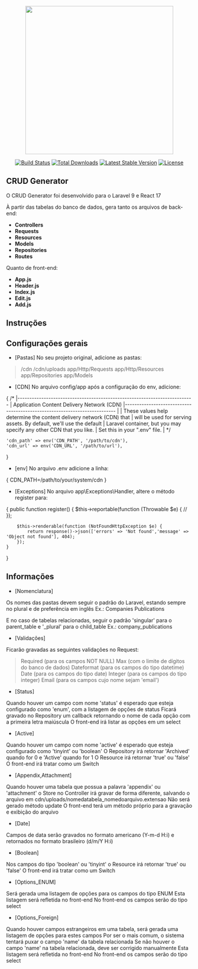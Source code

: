 <p align="center"><a href="https://laravel.com" target="_blank"><img src="https://raw.githubusercontent.com/laravel/art/master/logo-lockup/5%20SVG/2%20CMYK/1%20Full%20Color/laravel-logolockup-cmyk-red.svg" width="400"></a></p>

<p align="center">
<a href="https://travis-ci.org/laravel/framework"><img src="https://travis-ci.org/laravel/framework.svg" alt="Build Status"></a>
<a href="https://packagist.org/packages/laravel/framework"><img src="https://img.shields.io/packagist/dt/laravel/framework" alt="Total Downloads"></a>
<a href="https://packagist.org/packages/laravel/framework"><img src="https://img.shields.io/packagist/v/laravel/framework" alt="Latest Stable Version"></a>
<a href="https://packagist.org/packages/laravel/framework"><img src="https://img.shields.io/packagist/l/laravel/framework" alt="License"></a>
</p>

## CRUD Generator

O CRUD Generator foi desenvolvido para o Laravel 9 e React 17

À partir das tabelas do banco de dados, gera tanto os arquivos de back-end:
- **Controllers**
- **Requests**
- **Resources**
- **Models**
- **Repositories**
- **Routes**

Quanto de front-end:
- **App.js**
- **Header.js**
- **Index.js**
- **Edit.js**
- **Add.js**

## Instruções
## Configurações gerais

- [Pastas] No seu projeto original, adicione as pastas:

> /cdn
> /cdn/uploads
> app/Http/Requests
> app/Http/Resources
> app/Repositories
> app/Models

- [CDN] No arquivo config/app após a configuração do env, adicione:

{
    /*
    |--------------------------------------------------------------------------
    | Application Content Delivery Network (CDN)
    |--------------------------------------------------------------------------
    |
    | These values help determine the content delivery network (CDN) that
    | will be used for serving assets. By default, we'll use the default
    | Laravel container, but you may specify any other CDN that you like.
    | Set this in your ".env" file.
    |
    */

    'cdn_path' => env('CDN_PATH', '/path/to/cdn'),
    'cdn_url' => env('CDN_URL', '/path/to/url'),
}

- [env] No arquivo .env adicione a linha:

{
    CDN_PATH=/path/to/your/system/cdn
}

- [Exceptions] No arquivo app\Exceptions\Handler, altere o método register para:

{
    public function register()
    {
        $this->reportable(function (Throwable $e) {
            //
        });

        $this->renderable(function (NotFoundHttpException $e) {
            return response()->json(['errors' => 'Not found','message' => 'Object not found'], 404);
        });
    }

}
## Informações

- [Nomenclatura]

Os nomes das pastas devem seguir o padrão do Laravel, estando sempre no plural e de preferência em inglês
Ex.:
Companies
Publications

E no caso de tabelas relacionadas, seguir o padrão 'singular' para o parent_table e '_plural' para o child_table
Ex.: company_publications

- [Validações]

Ficarão gravadas as seguintes validações no Request:

> Required (para os campos NOT NULL)
> Max (com o limite de dígitos do banco de dados)
> Dateformat (para os campos do tipo datetime)
> Date (para os campos do tipo date)
> Integer (para os campos do tipo integer)
> Email (para os campos cujo nome sejam 'email')

- [Status]

Quando houver um campo com nome 'status' é esperado que esteja configurado como 'enum', com a listagem de opções de status
Ficará gravado no Repository um callback retornando o nome de cada opção com a primeira letra maiúscula
O front-end irá listar as opções em um select

- [Active]

Quando houver um campo com nome 'active' é esperado que esteja configurado como 'tinyint' ou 'boolean'
O Repository irá retornar 'Archived' quando for 0 e 'Active' quando for 1
O Resource irá retornar 'true' ou 'false'
O front-end irá tratar como um Switch

- [Appendix,Attachment]

Quando houver uma tabela que possua a palavra 'appendix' ou 'attachment' o Store no Controller irá gravar de forma diferente, salvando o arquivo em cdn/uploads/nomedatabela_nomedoarquivo.extensao
Não será gerado método update
O front-end terá um método próprio para a gravação e exibição do arquivo

- [Date]

Campos de data serão gravados no formato americano (Y-m-d H:i) e retornados no formato brasileiro (d/m/Y H:i)

- [Boolean]

Nos campos do tipo 'boolean' ou 'tinyint' o Resource irá retornar 'true' ou 'false'
O front-end irá tratar como um Switch

- [Options_ENUM]

Será gerada uma listagem de opções para os campos do tipo ENUM
Esta listagem será refletida no front-end
No front-end os campos serão do tipo select

- [Options_Foreign]

Quando houver campos estrangeiros em uma tabela, será gerada uma listagem de opções para estes campos
Por ser o mais comum, o sistema tentará puxar o campo 'name' da tabela relacionada
Se não houver o campo 'name' na tabela relacionada, deve ser corrigido manualmente
Esta listagem será refletida no front-end
No front-end os campos serão do tipo select